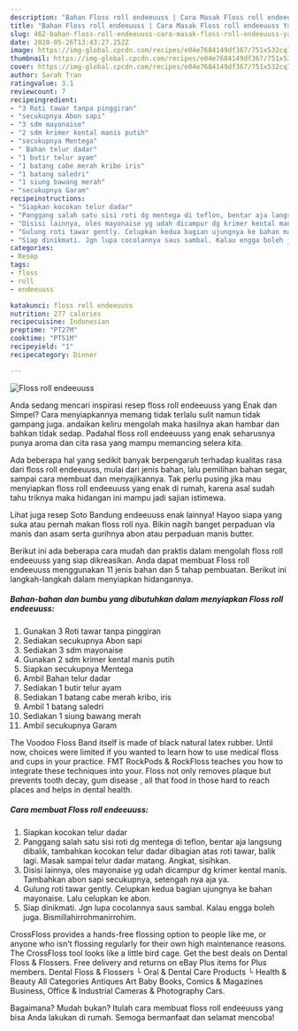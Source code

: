 ```yaml
---
description: "Bahan Floss roll endeeuuss | Cara Masak Floss roll endeeuuss Yang Paling Enak"
title: "Bahan Floss roll endeeuuss | Cara Masak Floss roll endeeuuss Yang Paling Enak"
slug: 462-bahan-floss-roll-endeeuuss-cara-masak-floss-roll-endeeuuss-yang-paling-enak
date: 2020-05-26T13:43:27.252Z
image: https://img-global.cpcdn.com/recipes/e04e7684149df367/751x532cq70/floss-roll-endeeuuss-foto-resep-utama.jpg
thumbnail: https://img-global.cpcdn.com/recipes/e04e7684149df367/751x532cq70/floss-roll-endeeuuss-foto-resep-utama.jpg
cover: https://img-global.cpcdn.com/recipes/e04e7684149df367/751x532cq70/floss-roll-endeeuuss-foto-resep-utama.jpg
author: Sarah Tran
ratingvalue: 3.1
reviewcount: 7
recipeingredient:
- "3 Roti tawar tanpa pinggiran"
- "secukupnya Abon sapi"
- "3 sdm mayonaise"
- "2 sdm krimer kental manis putih"
- "secukupnya Mentega"
- " Bahan telur dadar"
- "1 butir telur ayam"
- "1 batang cabe merah kribo iris"
- "1 batang saledri"
- "1 siung bawang merah"
- "secukupnya Garam"
recipeinstructions:
- "Siapkan kocokan telur dadar"
- "Panggang salah satu sisi roti dg mentega di teflon, bentar aja langsung dibalik, tambahkan kocokan telur dadar dibagian atas roti tawar, balik lagi. Masak sampai telur dadar matang. Angkat, sisihkan."
- "Disisi lainnya, oles mayonaise yg udah dicampur dg krimer kental manis. Tambahkan abon sapi secukupnya, setengah nya aja ya."
- "Gulung roti tawar gently. Celupkan kedua bagian ujungnya ke bahan mayonaise. Lalu celupkan ke abon."
- "Siap dinikmati. Jgn lupa cocolannya saus sambal. Kalau engga boleh juga. Bismillahirrohmanirrohim."
categories:
- Resep
tags:
- floss
- roll
- endeeuuss

katakunci: floss roll endeeuuss 
nutrition: 277 calories
recipecuisine: Indonesian
preptime: "PT27M"
cooktime: "PT51M"
recipeyield: "1"
recipecategory: Dinner

---
```



![Floss roll endeeuuss](https://img-global.cpcdn.com/recipes/e04e7684149df367/751x532cq70/floss-roll-endeeuuss-foto-resep-utama.jpg)

Anda sedang mencari inspirasi resep floss roll endeeuuss yang Enak dan Simpel? Cara menyiapkannya memang tidak terlalu sulit namun tidak gampang juga. andaikan keliru mengolah maka hasilnya akan hambar dan bahkan tidak sedap. Padahal floss roll endeeuuss yang enak seharusnya punya aroma dan cita rasa yang mampu memancing selera kita.

Ada beberapa hal yang sedikit banyak berpengaruh terhadap kualitas rasa dari floss roll endeeuuss, mulai dari jenis bahan, lalu pemilihan bahan segar, sampai cara membuat dan menyajikannya. Tak perlu pusing jika mau menyiapkan floss roll endeeuuss yang enak di rumah, karena asal sudah tahu triknya maka hidangan ini mampu jadi sajian istimewa.

Lihat juga resep Soto Bandung endeeuuss enak lainnya! Hayoo siapa yang suka atau pernah makan floss roll nya. Bikin nagih banget perpaduan vla manis dan asam serta gurihnya abon atau perpaduan manis butter.


Berikut ini ada beberapa cara mudah dan praktis dalam mengolah floss roll endeeuuss yang siap dikreasikan. Anda dapat membuat Floss roll endeeuuss menggunakan 11 jenis bahan dan 5 tahap pembuatan. Berikut ini langkah-langkah dalam menyiapkan hidangannya.

<!--inarticleads1-->

##### Bahan-bahan dan bumbu yang dibutuhkan dalam menyiapkan Floss roll endeeuuss:

1. Gunakan 3 Roti tawar tanpa pinggiran
1. Sediakan secukupnya Abon sapi
1. Sediakan 3 sdm mayonaise
1. Gunakan 2 sdm krimer kental manis putih
1. Siapkan secukupnya Mentega
1. Ambil  Bahan telur dadar
1. Sediakan 1 butir telur ayam
1. Sediakan 1 batang cabe merah kribo, iris
1. Ambil 1 batang saledri
1. Sediakan 1 siung bawang merah
1. Ambil secukupnya Garam


The Voodoo Floss Band itself is made of black natural latex rubber. Until now, choices were limited if you wanted to learn how to use medical floss and cups in your practice. FMT RockPods &amp; RockFloss teaches you how to integrate these techniques into your. Floss not only removes plaque but prevents tooth decay, gum disease , all that food in those hard to reach places and helps in dental health. 

<!--inarticleads2-->

##### Cara membuat Floss roll endeeuuss:

1. Siapkan kocokan telur dadar
1. Panggang salah satu sisi roti dg mentega di teflon, bentar aja langsung dibalik, tambahkan kocokan telur dadar dibagian atas roti tawar, balik lagi. Masak sampai telur dadar matang. Angkat, sisihkan.
1. Disisi lainnya, oles mayonaise yg udah dicampur dg krimer kental manis. Tambahkan abon sapi secukupnya, setengah nya aja ya.
1. Gulung roti tawar gently. Celupkan kedua bagian ujungnya ke bahan mayonaise. Lalu celupkan ke abon.
1. Siap dinikmati. Jgn lupa cocolannya saus sambal. Kalau engga boleh juga. Bismillahirrohmanirrohim.


CrossFloss provides a hands-free flossing option to people like me, or anyone who isn&#39;t flossing regularly for their own high maintenance reasons. The CrossFloss tool looks like a little bird cage. Get the best deals on Dental Floss &amp; Flossers. Free delivery and returns on eBay Plus items for Plus members. Dental Floss &amp; Flossers └ Oral &amp; Dental Care Products └ Health &amp; Beauty All Categories Antiques Art Baby Books, Comics &amp; Magazines Business, Office &amp; Industrial Cameras &amp; Photography Cars. 

Bagaimana? Mudah bukan? Itulah cara membuat floss roll endeeuuss yang bisa Anda lakukan di rumah. Semoga bermanfaat dan selamat mencoba!
